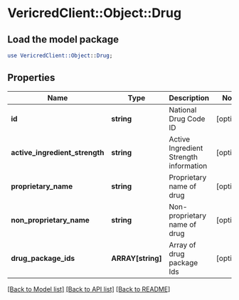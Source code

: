 # VericredClient::Object::Drug

## Load the model package
```perl
use VericredClient::Object::Drug;
```

## Properties
Name | Type | Description | Notes
------------ | ------------- | ------------- | -------------
**id** | **string** | National Drug Code ID | [optional] 
**active_ingredient_strength** | **string** | Active Ingredient Strength information | [optional] 
**proprietary_name** | **string** | Proprietary name of drug | [optional] 
**non_proprietary_name** | **string** | Non-proprietary name of drug | [optional] 
**drug_package_ids** | **ARRAY[string]** | Array of drug package Ids | [optional] 

[[Back to Model list]](../README.md#documentation-for-models) [[Back to API list]](../README.md#documentation-for-api-endpoints) [[Back to README]](../README.md)


